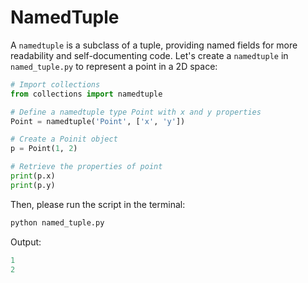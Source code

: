 # NamedTuple

A `namedtuple` is a subclass of a tuple, providing named fields for more readability and self-documenting code. Let's create a `namedtuple` in `named_tuple.py` to represent a point in a 2D space:

```python
# Import collections
from collections import namedtuple

# Define a namedtuple type Point with x and y properties
Point = namedtuple('Point', ['x', 'y'])

# Create a Poinit object
p = Point(1, 2)

# Retrieve the properties of point
print(p.x)
print(p.y)
```

Then, please run the script in the terminal:

```bash
python named_tuple.py
```

Output:

```python
1
2
```
